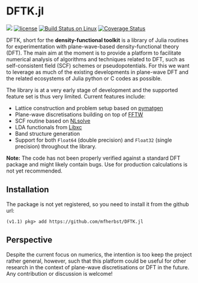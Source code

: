 # DFTK.jl

[![](https://img.shields.io/badge/docs-dev-blue.svg)](https://mfherbst.github.io/DFTK.jl/dev)
[![license](https://img.shields.io/github/license/mashape/apistatus.svg?maxAge=2592000)](https://github.com/mfherbst/DFTK.jl/blob/master/LICENSE)
[![Build Status on Linux](https://travis-ci.org/mfherbst/DFTK.jl.svg?branch=master)](https://travis-ci.org/mfherbst/DFTK.jl)
[![Coverage Status](https://coveralls.io/repos/mfherbst/DFTK.jl/badge.svg?branch=master&service=github)](https://coveralls.io/github/mfherbst/DFTK.jl?branch=master)

DFTK, short for the **density-functional toolkit** is a library of Julia routines
for experimentation with plane-wave-based density-functional theory (DFT).
The main aim at the moment is to provide a platform to facilitate numerical
analysis of algorithms and techniques related to DFT, such as self-consistent
field (SCF) schemes or pseudopotentials. For this we want to leverage as much
of the existing developments in plane-wave DFT and the related ecosystems
of Julia python or C codes as possible.

The library is at a very early stage of development and the supported feature set
is thus very limited. Current features include:
- Lattice construction and problem setup based on [pymatgen](https://pymatgen.org/)
- Plane-wave discretisations building on top of
  [FFTW](https://github.com/JuliaMath/FFTW.jl)
- SCF routine based on [NLsolve](https://github.com/JuliaNLSolvers/NLsolve.jl)
- LDA functionals from [Libxc](https://github.com/unkcpz/Libxc.jl)
- Band structure generation
- Support for both `Float64` (double precision) and `Float32` (single precision)
  throughout the library.

**Note:** The code has not been properly verified against a standard DFT package
and might likely contain bugs. Use for production calculations
is not yet recommended.

## Installation
The package is not yet registered, so you need to install it from the github url:
```
(v1.1) pkg> add https://github.com/mfherbst/DFTK.jl
```

## Perspective
Despite the current focus on numerics, the intention is too keep the project
rather general, however, such that this platform could be useful for other
research in the context of plane-wave discretisations or DFT in the future.
Any contribution or discussion is welcome!
